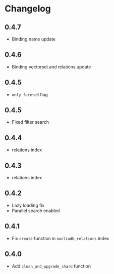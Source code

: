 # Changelog
## 0.4.7

- Binding name update
## 0.4.6

- Binding vectorset and relations update
## 0.4.5

- `only_faceted` flag
## 0.4.5

- Fixed filter search

## 0.4.4

- relations index

## 0.4.3
- relations index

## 0.4.2

- Lazy loading fix
- Parallel search enabled

## 0.4.1

- Fix `create` function in `nucliadb_relations` index

## 0.4.0

- Add `clean_and_upgrade_shard` function
